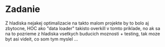 # Zadanie

Z hladiska nejakej optimalizacie na takto malom projekte by to bolo aj zbytocne,
HOC ako "data loader" takisto overkill v tomto priklade, no ak sa na to pozrieme 
z hladiska vsetkych buducich moznosti + testing, tak moze byt asi videit, co som tym myslel ...
